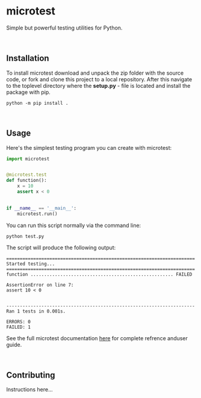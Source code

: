 # microtest
Simple but powerful testing utilities for Python.

<br>

## Installation

To install microtest download and unpack the zip folder with the source code, or fork and clone this project to a local repository. After this navigate to the toplevel directory where the **setup.py** - file is located and install the package with pip.

    python -m pip install .

<br>

## Usage

Here's the simplest testing program you can create with microtest:
```python
import microtest


@microtest.test
def function():
    x = 10
    assert x < 0
    

if __name__ == '__main__':
    microtest.run()
```
You can run this script normally via the command line:

    python test.py

The script will produce the following output:

```
======================================================================
Started testing...
======================================================================
function ..................................................... FAILED

AssertionError on line 7:
assert 10 < 0 


----------------------------------------------------------------------
Ran 1 tests in 0.001s.

ERRORS: 0
FAILED: 1
```

See the full microtest documentation [here](docs/index.md) for complete refrence anduser guide.

<br>

## Contributing

Instructions here...
